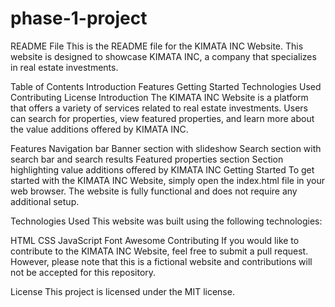 # phase-1-project
README File
This is the README file for the KIMATA INC Website. This website is designed to showcase KIMATA INC, a company that specializes in real estate investments.

Table of Contents
Introduction
Features
Getting Started
Technologies Used
Contributing
License
Introduction
The KIMATA INC Website is a platform that offers a variety of services related to real estate investments. Users can search for properties, view featured properties, and learn more about the value additions offered by KIMATA INC.

Features
Navigation bar
Banner section with slideshow
Search section with search bar and search results
Featured properties section
Section highlighting value additions offered by KIMATA INC
Getting Started
To get started with the KIMATA INC Website, simply open the index.html file in your web browser. The website is fully functional and does not require any additional setup.

Technologies Used
This website was built using the following technologies:

HTML
CSS
JavaScript
Font Awesome
Contributing
If you would like to contribute to the KIMATA INC Website, feel free to submit a pull request. However, please note that this is a fictional website and contributions will not be accepted for this repository.

License
This project is licensed under the MIT license.
